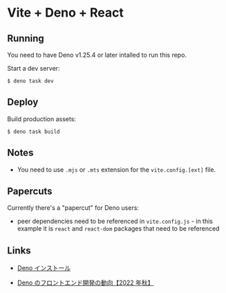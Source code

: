 # Vite + Deno + React

## Running

You need to have Deno v1.25.4 or later intalled to run this repo.

Start a dev server:

```
$ deno task dev
```

## Deploy

Build production assets:

```
$ deno task build
```

## Notes

- You need to use `.mjs` or `.mts` extension for the `vite.config.[ext]` file.

## Papercuts

Currently there's a "papercut" for Deno users:

- peer dependencies need to be referenced in `vite.config.js` - in this example
  it is `react` and `react-dom` packages that need to be referenced

## Links

- [Deno インストール](https://qiita.com/m_mitsuhide/items/6db4f60f08a0747ef151)

- [Deno のフロントエンド開発の動向【2022 年秋】](https://zenn.dev/uki00a/articles/frontend-development-in-deno-2022-autumn)

